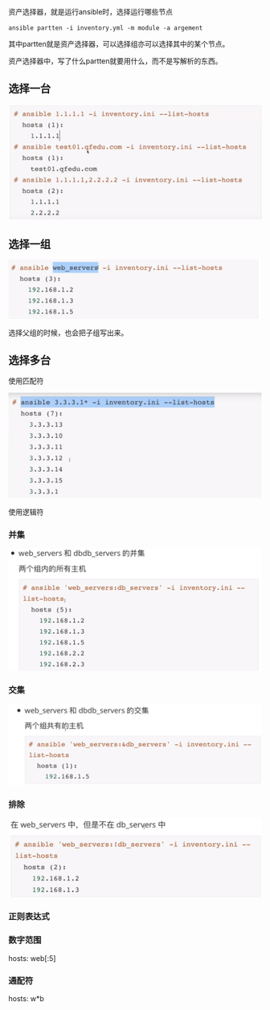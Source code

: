 资产选择器，就是运行ansible时，选择运行哪些节点

```
ansible partten -i inventory.yml -m module -a argement
```

其中partten就是资产选择器，可以选择组亦可以选择其中的某个节点。

资产选择器中，写了什么partten就要用什么，而不是写解析的东西。

## 选择一台

![image-20201026143105253](../img/image-20201026143105253.png)



## 选择一组

![image-20201026143122012](../img/image-20201026143122012.png)

选择父组的时候，也会把子组写出来。

## 选择多台

使用匹配符

![image-20201026143226919](../img/image-20201026143226919.png)

使用逻辑符

### 并集

![image-20201026143301096](../img/image-20201026143301096.png)

### 交集

![image-20201026143323114](../img/image-20201026143323114.png)

### 排除

![image-20201026143409034](../img/image-20201026143409034.png)


### 正则表达式

### 数字范围

  hosts: web[:5]

### 通配符

  hosts: w*b